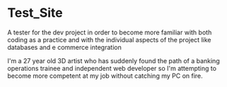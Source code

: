 # Test_Site
A tester for the dev project in order to become more familiar with both coding as a practice and with the individual aspects of the project like databases and e commerce integration

I'm a 27 year old 3D artist who has suddenly found the path of a banking operations trainee and independent web developer so I'm attempting to become more competent at my job without catching my PC on fire.
